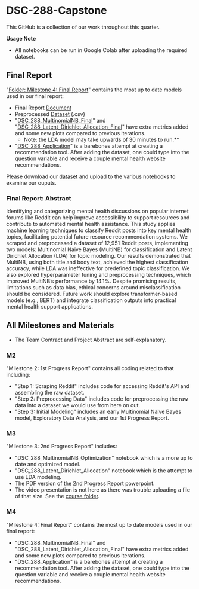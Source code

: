 # DSC-288-Capstone
This GitHub is a collection of our work throughout this quarter.

**Usage Note**
- All notebooks can be run in Google Colab after uploading the required dataset.

## Final Report 
"[Folder: Milestone 4: Final Report](https://github.com/ntd002/DSC-288-Capstone/tree/main/Milestone%204%3A%20Final%20Report)" contains the most up to date models used in our final report:
- Final Report [Document](https://github.com/ntd002/DSC-288-Capstone/blob/main/Milestone%204%3A%20Final%20Report/04-Report.pdf)
- Preprocessed [Dataset](https://github.com/ntd002/DSC-288-Capstone/blob/main/Milestone%204%3A%20Final%20Report/DSC%20288%20Processed%20Reddit%20Dataset.csv) (.csv) 
- "[DSC_288_MultinomialNB_Final](https://github.com/ntd002/DSC-288-Capstone/blob/main/Milestone%204%3A%20Final%20Report/DSC_288_MultinomialNB_Final.ipynb)" and "[DSC_288_Latent_Dirichlet_Allocation_Final](https://github.com/ntd002/DSC-288-Capstone/blob/main/Milestone%204%3A%20Final%20Report/DSC_288_Latent_Dirichlet_Allocation_Final.ipynb)" have extra metrics added and some new plots compared to previous iterations.
  - Note: the LDA model may take upwards of 30 minutes to run.** 
- "[DSC_288_Application](https://github.com/ntd002/DSC-288-Capstone/blob/main/Milestone%204%3A%20Final%20Report/DSC_288_Application.ipynb)" is a barebones attempt at creating a recommendation tool. After adding the dataset, one could type into the question variable and receive a couple mental health website recommendations.

Please download our [dataset](https://github.com/ntd002/DSC-288-Capstone/blob/main/Milestone%204%3A%20Final%20Report/DSC%20288%20Processed%20Reddit%20Dataset.csv) and upload to the various notebooks to examine our ouputs. 

### Final Report: Abstract
Identifying and categorizing mental health discussions on popular internet forums like Reddit can help improve accessibility to support resources and contribute to automated mental health assistance. This study applies machine learning techniques to classify Reddit posts into key mental health topics, facilitating potential future resource recommendation systems. We scraped and preprocessed a dataset of 12,951 Reddit posts, implementing two models: Multinomial Naïve Bayes (MultiNB) for classification and Latent Dirichlet Allocation (LDA) for topic modeling. Our results demonstrated that MultiNB, using both title and body text, achieved the highest classification accuracy, while LDA was ineffective for predefined topic classification. We also explored hyperparameter tuning and preprocessing techniques, which improved MultiNB’s performance by 14.1%. Despite promising results, limitations such as data bias, ethical concerns around misclassification should be considered. Future work should explore transformer-based models (e.g., BERT) and integrate classification outputs into practical mental health support applications.



## All Milestones and Materials
- The Team Contract and Project Abstract are self-explanatory.

### M2
 "Milestone 2: 1st Progress Report" contains all coding related to that including:
- "Step 1: Scraping Reddit" includes code for accessing Reddit's API and assembling the raw dataset.
- "Step 2: Preprocessing Data" includes code for preprocessing the raw data into a dataset we would use from here on out.
- "Step 3: Initial Modeling" includes an early Multinomial Naive Bayes model, Exploratory Data Analysis, and our 1st Progress Report.

### M3
"Milestone 3: 2nd Progress Report" includes:
- "DSC_288_MultinomialNB_Optimization" notebook which is a more up to date and optimized model.
- "DSC_288_Latent_Dirichlet_Allocation" notebook which is the attempt to use LDA modeling.
- The PDF version of the 2nd Progress Report powerpoint.
- The video presentation is not here as there was trouble uploading a file of that size. See the [course folder](https://drive.google.com/drive/folders/110CcHE6brXFoLajaCoHHTkSpnWU8PUcy).

### M4
"Milestone 4: Final Report" contains the most up to date models used in our final report:
- "DSC_288_MultinomialNB_Final" and "DSC_288_Latent_Dirichlet_Allocation_Final" have extra metrics added and some new plots compared to previous iterations.
- "DSC_288_Application" is a barebones attempt at creating a recommendation tool. After adding the dataset, one could type into the question variable and receive a couple mental health website recommendations.
